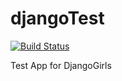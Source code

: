 # djangoTest

[![Build Status](https://travis-ci.org/anistark/djangoTest.svg?branch=master)](https://travis-ci.org/anistark/djangoTest)

Test App for DjangoGirls


